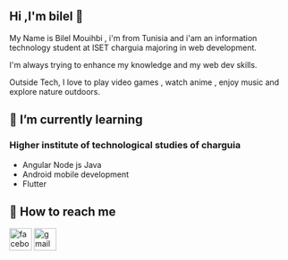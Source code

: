 ##  Hi ,I'm bilel :wave: 

My Name is Bilel Mouihbi , i'm from Tunisia and 
i'am an information technology student at ISET charguia majoring in web development.<br>


I'm always trying  to enhance my knowledge and my web dev skills.<br>


Outside Tech, I love to play video games , watch anime  , enjoy music and explore nature outdoors.

## 🌱 I’m currently learning 
### Higher institute of technological studies of charguia 
- Angular Node js Java
- Android mobile development
- Flutter
## :postbox: How to reach me 

[<img src='https://cdn.jsdelivr.net/npm/simple-icons@3.0.1/icons/facebook.svg' alt='facebook' height='40'>](https://www.facebook.com/https://www.facebook.com/MADARA1K.69/) 
[<img src='https://cdn.jsdelivr.net/npm/simple-icons@3.0.1/icons/gmail.svg' alt='gmail' height='40'>](mailto:mwihbib@gmail.com) 

